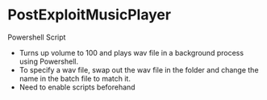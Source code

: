 # PostExploitMusicPlayer
Powershell Script
- Turns up volume to 100 and plays wav file in a background process using Powershell.
- To specify a wav file, swap out the wav file in the folder and change the name in the batch file to match it.
- Need to enable scripts beforehand
